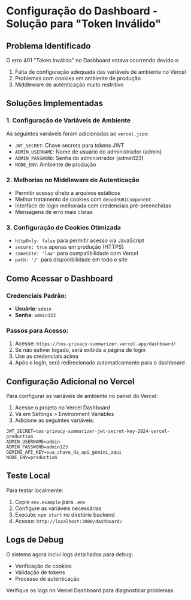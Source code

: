 # Configuração do Dashboard - Solução para "Token Inválido"

## Problema Identificado
O erro 401 "Token Inválido" no Dashboard estava ocorrendo devido a:
1. Falta de configuração adequada das variáveis de ambiente no Vercel
2. Problemas com cookies em ambiente de produção
3. Middleware de autenticação muito restritivo

## Soluções Implementadas

### 1. Configuração de Variáveis de Ambiente
As seguintes variáveis foram adicionadas ao `vercel.json`:
- `JWT_SECRET`: Chave secreta para tokens JWT
- `ADMIN_USERNAME`: Nome de usuário do administrador (admin)
- `ADMIN_PASSWORD`: Senha do administrador (admin123)
- `NODE_ENV`: Ambiente de produção

### 2. Melhorias no Middleware de Autenticação
- Permitir acesso direto a arquivos estáticos
- Melhor tratamento de cookies com `decodeURIComponent`
- Interface de login melhorada com credenciais pré-preenchidas
- Mensagens de erro mais claras

### 3. Configuração de Cookies Otimizada
- `httpOnly: false` para permitir acesso via JavaScript
- `secure: true` apenas em produção (HTTPS)
- `sameSite: 'lax'` para compatibilidade com Vercel
- `path: '/'` para disponibilidade em todo o site

## Como Acessar o Dashboard

### Credenciais Padrão:
- **Usuário**: `admin`
- **Senha**: `admin123`

### Passos para Acesso:
1. Acesse: `https://tos-privacy-summarizer.vercel.app/dashboard/`
2. Se não estiver logado, será exibida a página de login
3. Use as credenciais acima
4. Após o login, será redirecionado automaticamente para o dashboard

## Configuração Adicional no Vercel

Para configurar as variáveis de ambiente no painel do Vercel:

1. Acesse o projeto no Vercel Dashboard
2. Vá em Settings > Environment Variables
3. Adicione as seguintes variáveis:

```
JWT_SECRET=tos-privacy-summarizer-jwt-secret-key-2024-vercel-production
ADMIN_USERNAME=admin
ADMIN_PASSWORD=admin123
GEMINI_API_KEY=sua_chave_da_api_gemini_aqui
NODE_ENV=production
```

## Teste Local

Para testar localmente:
1. Copie `env.example` para `.env`
2. Configure as variáveis necessárias
3. Execute: `npm start` no diretório backend
4. Acesse: `http://localhost:3000/dashboard/`

## Logs de Debug

O sistema agora inclui logs detalhados para debug:
- Verificação de cookies
- Validação de tokens
- Processo de autenticação

Verifique os logs no Vercel Dashboard para diagnosticar problemas.
